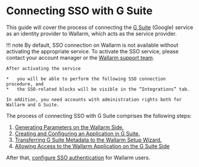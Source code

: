 #   Connecting SSO with G Suite

[doc-setup-sp]:                     setup-sp.md
[doc-setup-idp]:                    setup-idp.md    
[doc-metadata-transfer]:            metadata-transfer.md
[doc-allow-access-to-wl]:           allow-access-to-wl.md

[doc-user-sso-guide]:               ../../../../user-guides/use-sso.md

[doc-employ-sso]:                   ../employ-user-auth.md
[doc-disable-sso]:                  ../change-sso-provider.md

[link-gsuite]:                      https://gsuite.google.com/

This guide will cover the process of connecting the [G Suite][link-gsuite] (Google) service as an identity provider to Wallarm, which acts as the service provider.

!!! note
    By default, SSO connection on Wallarm is not available without activating the appropriate service. To activate the SSO service, please contact your account manager or the [Wallarm support team](mailto:support@wallarm.com).
    
    After activating the service
    
    *   you will be able to perform the following SSO connection procedure, and
    *   the SSO-related blocks will be visible in the “Integrations” tab.
    
    In addition, you need accounts with administration rights both for Wallarm and G Suite.

The process of connecting SSO with G Suite comprises the following steps:
1.  [Generating Parameters on the Wallarm Side.][doc-setup-sp]
2.  [Creating and Configuring an Application in G Suite.][doc-setup-idp]
3.  [Transferring G Suite Metadata to the Wallarm Setup Wizard.][doc-metadata-transfer]
4.  [Allowing Access to the Wallarm Application on the G Suite Side][doc-allow-access-to-wl]

After that, [configure SSO authentication][doc-employ-sso] for Wallarm users.
